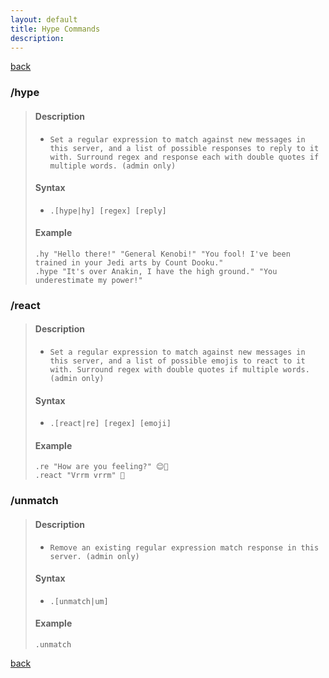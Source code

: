 ```yaml
---
layout: default
title: Hype Commands
description:
---
```


[back](./commands)

### /hype
>#### Description
>    * `Set a regular expression to match against new messages in this server, and a list of possible responses to reply to it with. Surround regex and response each with double quotes if multiple words. (admin only)`
>
>#### Syntax
>    * `.[hype|hy] [regex] [reply]`
>
>#### Example
>
>    ```
>    .hy "Hello there!" "General Kenobi!" "You fool! I've been trained in your Jedi arts by Count Dooku."
>    .hype "It's over Anakin, I have the high ground." "You underestimate my power!"
>    ```

### /react
>#### Description
>    * `Set a regular expression to match against new messages in this server, and a list of possible emojis to react to it with. Surround regex with double quotes if multiple words. (admin only)`
>
>#### Syntax
>    * `.[react|re] [regex] [emoji]`
>
>#### Example
>
>    ```
>    .re "How are you feeling?" 😊🙁
>    .react "Vrrm vrrm" 🚗
>    ```

### /unmatch
>#### Description
>    * `Remove an existing regular expression match response in this server. (admin only)`
>
>#### Syntax
>    * `.[unmatch|um]`
>
>#### Example
>
>    ```
>    .unmatch
>    ```

[back](./commands)

